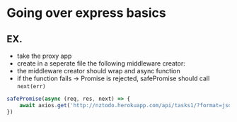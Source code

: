 # Going over express basics



## EX.

- take the proxy app
- create in a seperate file the following middleware creator:
- the middleware creator should wrap and async function
- if the function fails -> Promise is rejected, safePromise should call `next(err)`

```js
safePromise(async (req, res, next) => {
	await axios.get('http://nztodo.herokuapp.com/api/tasks1/?format=json');			
})
```